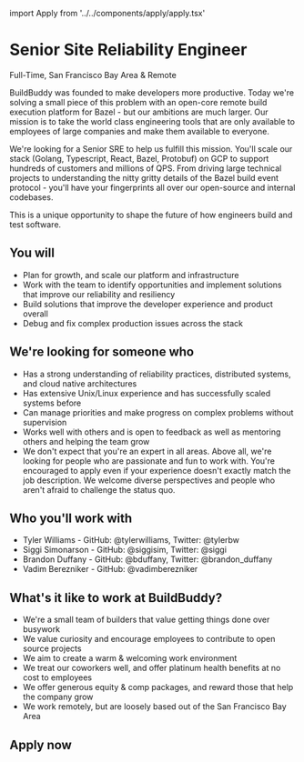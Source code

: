 import Apply from '../../components/apply/apply.tsx'

# Senior Site Reliability Engineer

<div className="pill"> Full-Time, San Francisco Bay Area & Remote</div>

BuildBuddy was founded to make developers more productive. Today we're solving a small piece of this problem with an open-core remote build execution platform for Bazel - but our ambitions are much larger. Our mission is to take the world class engineering tools that are only available to employees of large companies and make them available to everyone.

We're looking for a Senior SRE to help us fulfill this mission. You'll scale our stack (Golang, Typescript, React, Bazel, Protobuf) on GCP to support hundreds of customers and millions of QPS. From driving large technical projects to understanding the nitty gritty details of the Bazel build event protocol - you'll have your fingerprints all over our open-source and internal codebases.

This is a unique opportunity to shape the future of how engineers build and test software.

## You will

- Plan for growth, and scale our platform and infrastructure
- Work with the team to identify opportunities and implement solutions that improve our reliability and resiliency
- Build solutions that improve the developer experience and product overall
- Debug and fix complex production issues across the stack

## We're looking for someone who

- Has a strong understanding of reliability practices, distributed systems, and cloud native architectures
- Has extensive Unix/Linux experience and has successfully scaled systems before
- Can manage priorities and make progress on complex problems without supervision
- Works well with others and is open to feedback as well as mentoring others and helping the team grow
- We don't expect that you're an expert in all areas. Above all, we're looking for people who are passionate and fun to work with. You're encouraged to apply even if your experience doesn't exactly match the job description. We welcome diverse perspectives and people who aren't afraid to challenge the status quo.

## Who you'll work with

- Tyler Williams - GitHub: @tylerwilliams, Twitter: @tylerbw
- Siggi Simonarson - GitHub: @siggisim, Twitter: @siggi
- Brandon Duffany - GitHub: @bduffany, Twitter: @brandon_duffany
- Vadim Berezniker - GitHub: @vadimberezniker

## What's it like to work at BuildBuddy?

- We're a small team of builders that value getting things done over busywork
- We value curiosity and encourage employees to contribute to open source projects
- We aim to create a warm & welcoming work environment
- We treat our coworkers well, and offer platinum health benefits at no cost to employees
- We offer generous equity & comp packages, and reward those that help the company grow
- We work remotely, but are loosely based out of the San Francisco Bay Area

## Apply now

<Apply />
